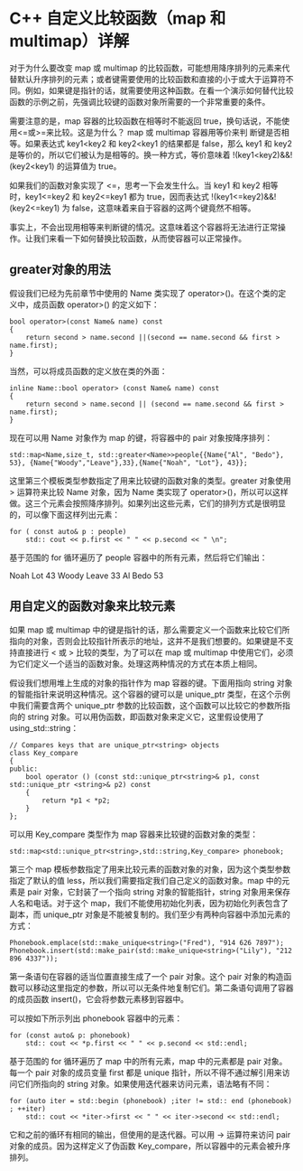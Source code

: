 # C++ 自定义比较函数（map 和 multimap）详解

对于为什么要改变 map 或 multimap 的比较函数，可能想用降序排列的元素来代替默认升序排列的元素；或者键需要使用的比较函数和直接的小于或大于运算符不同。例如，如果键是指针的话，就需要使用这种函数。在看一个演示如何替代比较函数的示例之前，先强调比较键的函数对象所需要的一个非常重要的条件。

需要注意的是，map 容器的比较函数在相等时不能返回 true，换句话说，不能使用<=或>=来比较。这是为什么？ map 或 multimap 容器用等价来判 断键是否相等。如果表达式 key1<key2 和 key2<key1 的结果都是 false，那么 key1 和 key2 是等价的，所以它们被认为是相等的。换一种方式，等价意味着 !(key1<key2)&&!(key2<key1) 的运算值为 true。

如果我们的函数对象实现了 <=，思考一下会发生什么。当 key1 和 key2 相等时，key1<=key2 和 key2<=key1 都为 true，因而表达式 !(key1<=key2)&&!(key2<=key1) 为 false，这意味着来自于容器的这两个键竟然不相等。

事实上，不会出现用相等来判断键的情况。这意味着这个容器将无法进行正常操作。让我们来看一下如何替换比较函数，从而使容器可以正常操作。

## greater<T>对象的用法

假设我们已经为先前章节中使用的 Name 类实现了 operator>()。在这个类的定义中，成员函数 operator>() 的定义如下：

```
bool operator>(const Name& name) const
{
    return second > name.second ||(second == name.second && first > name.first);
}
```

当然，可以将成员函数的定义放在类的外面：

```
inline Name::bool operator> (const Name& name) const
{
    return second > name.second || (second == name.second && first > name.first);
}
```

现在可以用 Name 对象作为 map 的键，将容器中的 pair 对象按降序排列：

```
std::map<Name,size_t, std::greater<Name>>people{{Name{"Al", "Bedo"}, 53}, {Name{"Woody","Leave"},33},{Name{"Noah", "Lot"}, 43}};
```

这里第三个模板类型参数指定了用来比较键的函数对象的类型。greater<Name> 对象使用 > 运算符来比较 Name 对象，因为 Name 类实现了 operator>()，所以可以这样做。这三个元素会按照降序排列。如果列出这些元素，它们的排列方式是很明显的，可以像下面这样列出元素：

```
for ( const auto& p : people)
    std:: cout << p.first << " " << p.second << " \n";
```

基于范围的 for 循环遍历了 people 容器中的所有元素，然后将它们输出：

Noah Lot 43
Woody Leave 33
Al Bedo 53

## 用自定义的函数对象来比较元素

如果 map 或 multimap 中的键是指针的话，那么需要定义一个函数来比较它们所指向的对象，否则会比较指针所表示的地址，这并不是我们想要的。如果键是不支持直接进行 < 或 > 比较的类型，为了可以在 map 或 multimap 中使用它们，必须为它们定义一个适当的函数对象。处理这两种情况的方式在本质上相同。

假设我们想用堆上生成的对象的指针作为 map 容器的键。下面用指向 string 对象的智能指针来说明这种情况。这个容器的键可以是 unique_ptr<string> 类型，在这个示例中我们需要含两个 unique_ptr<string> 参数的比较函数，这个函数可以比较它的参数所指向的 string 对象。可以用伪函数，即函数对象来定义它，这里假设使用了 using_std::string：

```
// Compares keys that are unique_ptr<string> objects
class Key_compare
{
public:
    bool operator () (const std::unique_ptr<string>& p1, const std::unique_ptr <string>& p2) const
    {
        return *p1 < *p2;
    }
};
```

可以用 Key_compare 类型作为 map 容器来比较键的函数对象的类型：

```
std::map<std::unique_ptr<string>,std::string,Key_compare> phonebook;
```

第三个 map 模板参数指定了用来比较元素的函数对象的对象，因为这个类型参数指定了默认的值 less<T>，所以我们需要指定我们自己定义的函数对象。map 中的元素是 pair 对象，它封装了一个指向 string 对象的智能指针，string 对象用来保存人名和电话。对于这个 map，我们不能使用初始化列表，因为初始化列表包含了副本，而 unique_ptr 对象是不能被复制的。我们至少有两种向容器中添加元素的方式：

```
Phonebook.emplace(std::make_unique<string>("Fred"), "914 626 7897");
Phonebook.insert(std::make_pair(std::make_unique<string>("Lily"), "212 896 4337"));
```

第一条语句在容器的适当位置直接生成了一个 pair 对象。这个 pair 对象的构造函数可以移动这里指定的参数，所以可以无条件地复制它们。第二条语句调用了容器的成员函数 insert()，它会将参数元素移到容器中。

可以按如下所示列出 phonebook 容器中的元素：

```
for (const auto& p: phonebook)
    std:: cout << *p.first << " " << p.second << std::endl;
```

基于范围的 for 循环遍历了 map 中的所有元素，map 中的元素都是 pair 对象。每一个 pair 对象的成员变量 first 都是 unique 指针，所以不得不通过解引用来访问它们所指向的 string 对象。如果使用迭代器来访问元素，语法略有不同：

```
for (auto iter = std::begin (phonebook) ;iter != std:: end (phonebook) ; ++iter)
    std:: cout << *iter->first << " " << iter->second << std::endl;
```

它和之前的循环有相同的输出，但使用的是迭代器。可以用 -> 运算符来访问 pair 对象的成员。因为这样定义了伪函数 Key_compare，所以容器中的元素会被升序排列。
